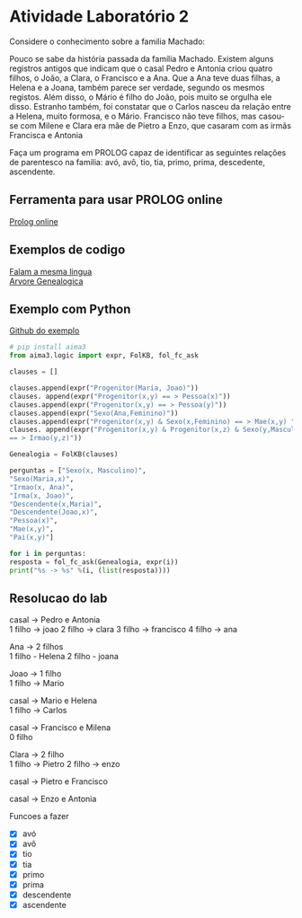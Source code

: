 # Atividade Laboratório 2

Considere o conhecimento sobre a familia Machado:

Pouco se sabe da história passada da família Machado. Existem alguns registros antigos que indicam que o casal Pedro e Antonia criou quatro filhos, o João, a Clara, o Francisco e a Ana. Que a Ana teve duas filhas, a Helena e a Joana, também parece ser verdade, segundo os mesmos registos. Além disso, o Mário é filho do João, pois muito se orgulha ele disso. Estranho também, foi constatar que o Carlos nasceu da relação entre a Helena, muito formosa, e o Mário. Francisco não teve filhos, mas casou-se com Milene e Clara era mãe de Pietro a Enzo, que casaram com as irmãs Francisca e Antonia

Faça um programa em PROLOG capaz de identificar as seguintes relações de parentesco na familia: avó, avô, tio, tia, primo, prima, descedente, ascendente.

## Ferramenta para usar PROLOG online

[Prolog online](http://swish.swi-prolog.org/)

## Exemplos de codigo

[Falam a mesma lingua](./exemplo.pro) <br>
[Arvore Genealogica](./exeArvoreGenealogica.pro)

## Exemplo com Python

[Github do exemplo](https://github.com/ArtificialIntelligenceToolkit/)

```python
# pip install aima3
from aima3.logic import expr, FolKB, fol_fc_ask

clauses = []

clauses.append(expr("Progenitor(Maria, Joao)"))
clauses. append(expr("Progenitor(x,y) == > Pessoa(x)"))
clauses.append(expr("Progenitor(x,y) == > Pessoa(y)"))
clauses.append(expr("Sexo(Ana,Feminino)"))
clauses.append(expr("Progenitor(x,y) & Sexo(x,Feminino) == > Mae(x,y) "))
clauses. append(expr("Progenitor(x,y) & Progenitor(x,z) & Sexo(y,Masculino) \
== > Irmao(y,z)"))

Genealogia = FolKB(clauses)

perguntas = ["Sexo(x, Masculino)",
"Sexo(Maria,x)",
"Irmao(x, Ana)",
"Irma(x, Joao)",
"Descendente(x,Maria)",
"Descendente(Joao,x)",
"Pessoa(x)",
"Mae(x,y)",
"Pai(x,y)"]

for i in perguntas:
resposta = fol_fc_ask(Genealogia, expr(i))
print("%s -> %s" %(i, (list(resposta))))
```

## Resolucao do lab

casal -> Pedro e Antonia <br>
1 filho -> joao
2 filho -> clara
3 filho -> francisco
4 filho -> ana

Ana -> 2 filhos <br>
1 filho - Helena
2 filho - joana

Joao -> 1 filho <br>
1 filho -> Mario

casal -> Mario e Helena <br>
1 filho -> Carlos

casal -> Francisco e Milena <br>
0 filho

Clara -> 2 filho <br>
1 filho -> Pietro
2 filho -> enzo

casal -> Pietro e Francisco

casal -> Enzo e Antonia

Funcoes a fazer

- [x] avó
- [x] avô
- [x] tio
- [x] tia
- [x] primo
- [x] prima
- [x] descendente
- [x] ascendente

